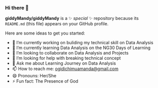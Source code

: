 ### Hi there 👋


**giddyMandy/giddyMandy** is a ✨ _special_ ✨ repository because its `README.md` (this file) appears on your GitHub profile.

Here are some ideas to get you started:

- 🔭 I’m currently working on buliding my technical skill on Data Analysis
- 🌱 I’m currently learning Data Analysis on the NG30 Days of Learning
- 👯 I’m looking to collaborate on Data Analysis and Projects
- 🤔 I’m looking for help with breaking technical concept
- 💬 Ask me about Learning Journey on Data Analysis
- 📫 How to reach me: ogidichimuamanda@gmail.com
- 😄 Pronouns: Her/She
- ⚡ Fun fact: The Presence of God

